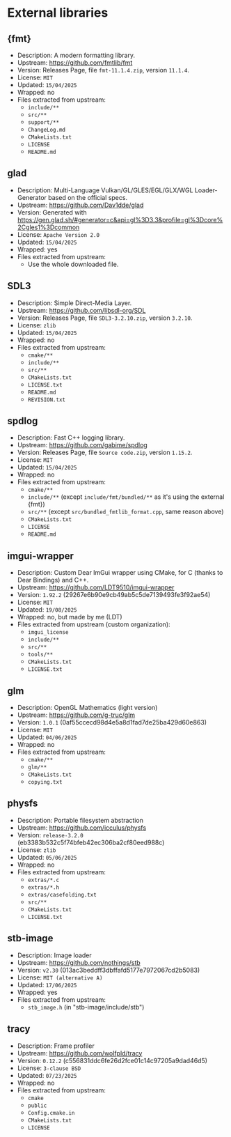 # External libraries

## {fmt}

- Description: A modern formatting library.
- Upstream: https://github.com/fmtlib/fmt
- Version: Releases Page, file `fmt-11.1.4.zip`, version `11.1.4`.
- License: `MIT`
- Updated: `15/04/2025`
- Wrapped: no
- Files extracted from upstream:
    - `include/**`
    - `src/**`
    - `support/**`
    - `ChangeLog.md`
    - `CMakeLists.txt`
    - `LICENSE`
    - `README.md`

## glad

- Description: Multi-Language Vulkan/GL/GLES/EGL/GLX/WGL Loader-Generator based on the official specs.
- Upstream: https://github.com/Dav1dde/glad
- Version: Generated with https://gen.glad.sh/#generator=c&api=gl%3D3.3&profile=gl%3Dcore%2Cgles1%3Dcommon
- License: `Apache Version 2.0`
- Updated: `15/04/2025`
- Wrapped: yes
- Files extracted from upstream:
    - Use the whole downloaded file.

## SDL3

- Description: Simple Direct-Media Layer.
- Upstream: https://github.com/libsdl-org/SDL
- Version: Releases Page, file `SDL3-3.2.10.zip`, version `3.2.10`.
- License: `zlib`
- Updated: `15/04/2025`
- Wrapped: no
- Files extracted from upstream:
    - `cmake/**`
    - `include/**`
    - `src/**`
    - `CMakeLists.txt`
    - `LICENSE.txt`
    - `README.md`
    - `REVISION.txt`

## spdlog

- Description: Fast C++ logging library.
- Upstream: https://github.com/gabime/spdlog
- Version: Releases Page, file `Source code.zip`, version `1.15.2`.
- License: `MIT`
- Updated: `15/04/2025`
- Wrapped: no
- Files extracted from upstream:
    - `cmake/**`
    - `include/**` (except `include/fmt/bundled/**` as it's using the external {fmt})
    - `src/**` (except `src/bundled_fmtlib_format.cpp`, same reason above)
    - `CMakeLists.txt`
    - `LICENSE`
    - `README.md`

## imgui-wrapper

- Description: Custom Dear ImGui wrapper using CMake, for C (thanks to Dear Bindings) and C++.
- Upstream: https://github.com/LDT9510/imgui-wrapper
- Version: `1.92.2` (29267e6b90e9cb49ab5c5de7139493fe3f92ae54)
- License: `MIT`
- Updated: `19/08/2025`
- Wrapped: no, but made by me (LDT)
- Files extracted from upstream (custom organization):
  - `imgui_license`
  - `include/**`
  - `src/**`
  - `tools/**`
  - `CMakeLists.txt`
  - `LICENSE.txt`

## glm

- Description: OpenGL Mathematics (light version)
- Upstream: https://github.com/g-truc/glm
- Version: `1.0.1` (0af55ccecd98d4e5a8d1fad7de25ba429d60e863)
- License: `MIT`
- Updated: `04/06/2025`
- Wrapped: no
- Files extracted from upstream:
  - `cmake/**`
  - `glm/**`
  - `CMakeLists.txt`
  - `copying.txt`

## physfs

- Description: Portable filesystem abstraction
- Upstream: https://github.com/icculus/physfs
- Version: `release-3.2.0` (eb3383b532c5f74bfeb42ec306ba2cf80eed988c)
- License: `zlib`
- Updated: `05/06/2025`
- Wrapped: no
- Files extracted from upstream:
  - `extras/*.c`
  - `extras/*.h`
  - `extras/casefolding.txt`
  - `src/**`
  - `CMakeLists.txt`
  - `LICENSE.txt`

## stb-image

- Description: Image loader
- Upstream: https://github.com/nothings/stb
- Version: `v2.30` (013ac3beddff3dbffafd5177e7972067cd2b5083)
- License: `MIT (alternative A)`
- Updated: `17/06/2025`
- Wrapped: yes
- Files extracted from upstream:
  - `stb_image.h` (in "stb-image/include/stb")


## tracy

- Description: Frame profiler
- Upstream: https://github.com/wolfpld/tracy
- Version: `0.12.2` (c556831ddc6fe26d2fce01c14c97205a9dad46d5)
- License: `3-clause BSD`
- Updated: `07/23/2025`
- Wrapped: no
- Files extracted from upstream:
    - `cmake`
    - `public`
    - `Config.cmake.in`
    - `CMakeLists.txt`
    - `LICENSE`